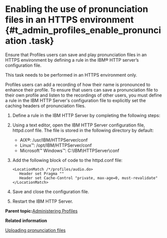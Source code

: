 # Enabling the use of pronunciation files in an HTTPS environment {#t_admin_profiles_enable_pronunciation .task}

Ensure that Profiles users can save and play pronunciation files in an HTTPS environment by defining a rule in the IBM® HTTP server’s configuration file.

This task needs to be performed in an HTTPS environment only.

Profiles users can add a recording of how their name is pronounced to enhance their profile. To ensure that users can save a pronunciation file to their own profile and listen to the recordings of other users, you must define a rule in the IBM HTTP Server's configuration file to explicitly set the caching headers of pronunciation files.

1.  Define a rule in the IBM HTTP Server by completing the following steps:
2.  Using a text editor, open the IBM HTTP Server configuration file, httpd.conf file. The file is stored in the following directory by default:

    -   AIX®: /usr/IBM/HTTPServer/conf
    -   Linux™: /opt/IBM/HTTPServer/conf
    -   Microsoft™ Windows™: C:\\IBM\\HTTPServer\\conf
3.  Add the following block of code to the httpd.conf file:

    ```
    <LocationMatch /*/profiles/audio.do>
       Header set Pragma ""
       Header set Cache-Control "private, max-age=0, must-revalidate"
    </LocationMatch>
    ```

4.  Save and close the configuration file.

5.  Restart the IBM HTTP Server.


**Parent topic:**[Administering Profiles](../admin/c_admin_profiles_intro.md)

**Related information**  


[Uploading pronunciation files](../admin/t_admin_profiles_import_pronunciation.md)

